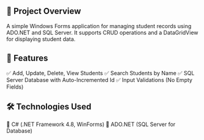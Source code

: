 ## 📌 Project Overview
A simple Windows Forms application for managing student records using ADO.NET and SQL Server. It supports CRUD operations and a DataGridView for displaying student data.

## 🚀 Features
✅ Add, Update, Delete, View Students
✅ Search Students by Name
✅ SQL Server Database with Auto-Incremented Id
✅ Input Validations (No Empty Fields)

## 🛠️ Technologies Used
🔹 C# (.NET Framework 4.8, WinForms)
🔹 ADO.NET (SQL Server for Database)
